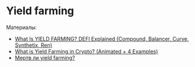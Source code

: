 # Yield farming

Материалы:

* [What Is YIELD FARMING? DEFI Explained (Compound, Balancer, Curve, Synthetix, Ren)](https://www.youtube.com/watch?v=ClnnLI1SClA)
* [What is Yield Farming in Crypto? (Animated + 4 Examples)](https://www.youtube.com/watch?v=LaeI5D6NDvw&t=84s)
* [Мертв ли yield farming?](https://www.youtube.com/watch?v=wTIQK3sCMvI)
